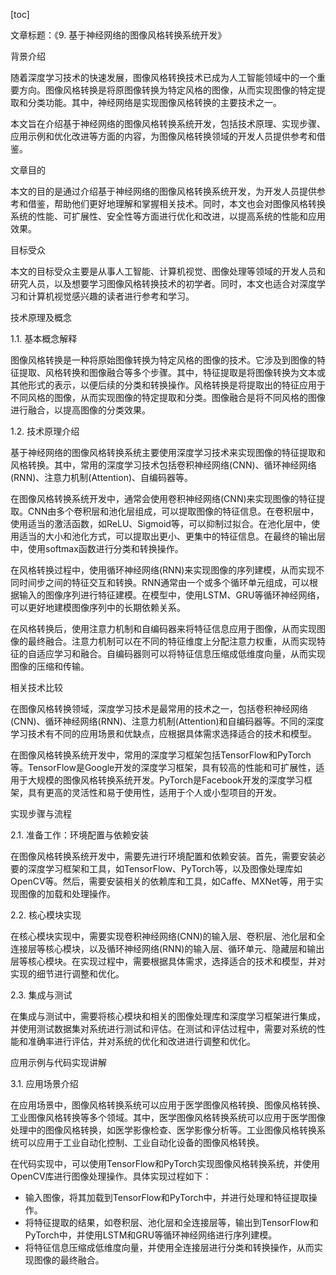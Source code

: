 
[toc]                    
                
                
文章标题：《9. 基于神经网络的图像风格转换系统开发》

背景介绍

随着深度学习技术的快速发展，图像风格转换技术已成为人工智能领域中的一个重要方向。图像风格转换是将原图像转换为特定风格的图像，从而实现图像的特定提取和分类功能。其中，神经网络是实现图像风格转换的主要技术之一。

本文旨在介绍基于神经网络的图像风格转换系统开发，包括技术原理、实现步骤、应用示例和优化改进等方面的内容，为图像风格转换领域的开发人员提供参考和借鉴。

文章目的

本文的目的是通过介绍基于神经网络的图像风格转换系统开发，为开发人员提供参考和借鉴，帮助他们更好地理解和掌握相关技术。同时，本文也会对图像风格转换系统的性能、可扩展性、安全性等方面进行优化和改进，以提高系统的性能和应用效果。

目标受众

本文的目标受众主要是从事人工智能、计算机视觉、图像处理等领域的开发人员和研究人员，以及想要学习图像风格转换技术的初学者。同时，本文也适合对深度学习和计算机视觉感兴趣的读者进行参考和学习。

技术原理及概念

1.1. 基本概念解释

图像风格转换是一种将原始图像转换为特定风格的图像的技术。它涉及到图像的特征提取、风格转换和图像融合等多个步骤。其中，特征提取是将图像转换为文本或其他形式的表示，以便后续的分类和转换操作。风格转换是将提取出的特征应用于不同风格的图像，从而实现图像的特定提取和分类。图像融合是将不同风格的图像进行融合，以提高图像的分类效果。

1.2. 技术原理介绍

基于神经网络的图像风格转换系统主要使用深度学习技术来实现图像的特征提取和风格转换。其中，常用的深度学习技术包括卷积神经网络(CNN)、循环神经网络(RNN)、注意力机制(Attention)、自编码器等。

在图像风格转换系统开发中，通常会使用卷积神经网络(CNN)来实现图像的特征提取。CNN由多个卷积层和池化层组成，可以提取图像的特征信息。在卷积层中，使用适当的激活函数，如ReLU、Sigmoid等，可以抑制过拟合。在池化层中，使用适当的大小和池化方式，可以提取出更小、更集中的特征信息。在最终的输出层中，使用softmax函数进行分类和转换操作。

在风格转换过程中，使用循环神经网络(RNN)来实现图像的序列建模，从而实现不同时间步之间的特征交互和转换。RNN通常由一个或多个循环单元组成，可以根据输入的图像序列进行特征建模。在模型中，使用LSTM、GRU等循环神经网络，可以更好地建模图像序列中的长期依赖关系。

在风格转换后，使用注意力机制和自编码器来将特征信息应用于图像，从而实现图像的最终融合。注意力机制可以在不同的特征维度上分配注意力权重，从而实现特征的自适应学习和融合。自编码器则可以将特征信息压缩成低维度向量，从而实现图像的压缩和传输。

相关技术比较

在图像风格转换领域，深度学习技术是最常用的技术之一，包括卷积神经网络(CNN)、循环神经网络(RNN)、注意力机制(Attention)和自编码器等。不同的深度学习技术有不同的应用场景和优缺点，应根据具体需求选择适合的技术和模型。

在图像风格转换系统开发中，常用的深度学习框架包括TensorFlow和PyTorch等。TensorFlow是Google开发的深度学习框架，具有较高的性能和可扩展性，适用于大规模的图像风格转换系统开发。PyTorch是Facebook开发的深度学习框架，具有更高的灵活性和易于使用性，适用于个人或小型项目的开发。

实现步骤与流程

2.1. 准备工作：环境配置与依赖安装

在图像风格转换系统开发中，需要先进行环境配置和依赖安装。首先，需要安装必要的深度学习框架和工具，如TensorFlow、PyTorch等，以及图像处理库如OpenCV等。然后，需要安装相关的依赖库和工具，如Caffe、MXNet等，用于实现图像的加载和处理操作。

2.2. 核心模块实现

在核心模块实现中，需要实现卷积神经网络(CNN)的输入层、卷积层、池化层和全连接层等核心模块，以及循环神经网络(RNN)的输入层、循环单元、隐藏层和输出层等核心模块。在实现过程中，需要根据具体需求，选择适合的技术和模型，并对实现的细节进行调整和优化。

2.3. 集成与测试

在集成与测试中，需要将核心模块和相关的图像处理库和深度学习框架进行集成，并使用测试数据集对系统进行测试和评估。在测试和评估过程中，需要对系统的性能和准确率进行评估，并对系统的优化和改进进行调整和优化。

应用示例与代码实现讲解

3.1. 应用场景介绍

在应用场景中，图像风格转换系统可以应用于医学图像风格转换、图像风格转换、工业图像风格转换等多个领域。其中，医学图像风格转换系统可以应用于医学图像处理中的图像风格转换，如医学影像检查、医学影像分析等。工业图像风格转换系统可以应用于工业自动化控制、工业自动化设备的图像风格转换。

在代码实现中，可以使用TensorFlow和PyTorch实现图像风格转换系统，并使用OpenCV库进行图像处理操作。具体实现过程如下：

- 输入图像，将其加载到TensorFlow和PyTorch中，并进行处理和特征提取操作。
- 将特征提取的结果，如卷积层、池化层和全连接层等，输出到TensorFlow和PyTorch中，并使用LSTM和GRU等循环神经网络进行序列建模。
- 将特征信息压缩成低维度向量，并使用全连接层进行分类和转换操作，从而实现图像的最终融合。

